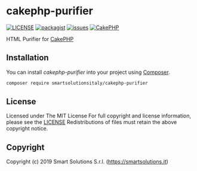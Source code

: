 # cakephp-purifier
[![LICENSE](https://img.shields.io/github/license/smartsolutionsitaly/cakephp-purifier.svg)](LICENSE)
[![packagist](https://img.shields.io/badge/packagist-smartsolutionsitaly%2Fcakephp--purifier-brightgreen.svg)](https://packagist.org/packages/smartsolutionsitaly/cakephp-purifier)
[![issues](https://img.shields.io/github/issues/smartsolutionsitaly/cakephp-purifier.svg)](https://github.com/smartsolutionsitaly/cakephp-purifier/issues)
[![CakePHP](https://img.shields.io/badge/CakePHP-3.6%2B-brightgreen.svg)](https://github.com/cakephp/cakephp)

HTML Purifier for [CakePHP](https://github.com/cakephp/cakephp)

## Installation
You can install _cakephp-purifier_ into your project using [Composer](https://getcomposer.org).

``` bash
composer require smartsolutionsitaly/cakephp-purifier
```

## License
Licensed under The MIT License
For full copyright and license information, please see the [LICENSE](LICENSE)
Redistributions of files must retain the above copyright notice.

## Copyright
Copyright (c) 2019 Smart Solutions S.r.l. (https://smartsolutions.it)
